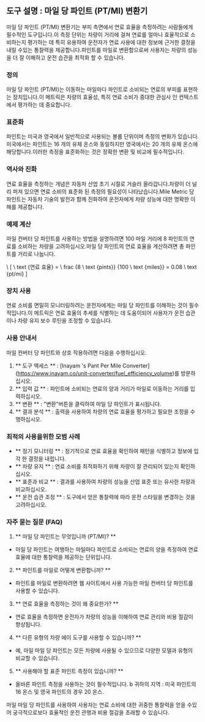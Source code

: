 ## 도구 설명 : 마일 당 파인트 (PT/MI) 변환기

마일 당 파인트 (PT/MI) 변환기는 부피 측면에서 연료 효율을 측정하려는 사람들에게 필수적인 도구입니다.이 측정 단위는 차량이 거리에 걸쳐 연료를 얼마나 효율적으로 소비하는지 평가하는 데 특히 유용하여 운전자가 연료 사용에 대한 정보에 근거한 결정을 내릴 수있는 통찰력을 제공합니다.파인트를 마일로 변환함으로써 사용자는 차량의 성능을 더 잘 이해하고 운전 습관을 최적화 할 수 있습니다.

### 정의

마일 당 파인트 (PT/MI)는 이동하는 마일마다 파인트로 소비되는 연료의 부피를 표현하는 장치입니다.이 메트릭은 차량의 효율성, 특히 연료 소비가 중대한 관심사 인 컨텍스트에서 평가하는 데 중요합니다.

### 표준화

파인트는 미국과 영국에서 일반적으로 사용되는 볼륨 단위이며 측정의 변화가 있습니다.미국에서는 파인트는 16 개의 유체 온스와 동일하지만 영국에서는 20 개의 유체 온스에 해당합니다.이러한 측정을 표준화하는 것은 정확한 변환 및 비교에 필수적입니다.

### 역사와 진화

연료 효율을 측정하는 개념은 자동차 산업 초기 시절로 거슬러 올라갑니다.차량이 더 널리 퍼져 있으면 연료 소비의 표준화 된 측정의 필요성이 나타났습니다.Mile Metric 당 파인트는 자동차 기술의 발전과 함께 진화하여 운전자에게 차량 성능에 대한 명확한 이해를 제공합니다.

### 예제 계산

마일 컨버터 당 파인트를 사용하는 방법을 설명하려면 100 마일 거리에 8 파인트의 연료를 소비하는 차량을 고려하십시오.마일 당 파인트의 연료 효율을 계산하려면 총 파인트를 거리로 나눕니다.

\ [
\ text {연료 효율} = \ frac {8 \ text {pints}} {100 \ text {miles}} = 0.08 \ text {pt/mi}
\]

### 장치 사용

연료 소비를 면밀히 모니터링하려는 운전자에게는 마일 당 파인트를 이해하는 것이 필수적입니다.이 메트릭은 연료 효율의 추세를 식별하는 데 도움이되어 사용자가 운전 습관이나 차량 유지 보수 루틴을 조정할 수 있습니다.

### 사용 안내서

마일 컨버터 당 파인트와 상호 작용하려면 다음을 수행하십시오.

1. ** 도구 액세스 ** : [Inayam 's Pant Per Mile Converter] (https://www.inayam.co/unit-converter/fuel_efficiency_volume)를 방문하십시오.
2. ** 입력 값 ** : 파인트에 소비되는 연료의 양과 거리가 마일로 이동하는 거리를 입력하십시오.
3. ** 변환 ** : "변환"버튼을 클릭하여 마일 당 파인트가 표시됩니다.
4. ** 결과 분석 ** : 출력을 사용하여 차량의 연료 효율을 평가하고 필요한 조정을 수행하십시오.

### 최적의 사용을위한 모범 사례

- ** 정기 모니터링 ** : 정기적으로 연료 효율을 확인하여 패턴을 식별하고 정보에 입각 한 결정을 내립니다.
- ** 차량 유지 ** : 연료 소비를 최적화하기 위해 차량이 잘 관리되어 있는지 확인하십시오.
- ** 표준과 비교 ** : 결과를 사용하여 차량의 성능을 산업 표준 또는 유사한 차량과 비교하십시오.
- ** 운전 습관 조정 ** : 도구에서 얻은 통찰력에 따라 운전 스타일을 변경하는 것을 고려하십시오.

### 자주 묻는 질문 (FAQ)

1. ** 마일 당 파인트는 무엇입니까 (PT/MI)? **
- 마일 당 파인트는 여행하는 마일마다 파인트로 소비되는 연료의 양을 측정하여 연료 효율에 대한 통찰력을 제공하는 단위입니다.

2. ** 파인트를 마일로 어떻게 변환합니까? **
- 파인트를 마일로 변환하려면 웹 사이트에서 사용 가능한 마일 컨버터 당 파인트를 사용할 수 있습니다.

3. ** 연료 효율을 측정하는 것이 왜 중요한가? **
- 연료 효율을 측정하면 운전자가 차량의 성능을 이해하여 연료 관리와 비용 절감이 향상됩니다.

4. ** 다른 유형의 차량 에이 도구를 사용할 수 있습니까? **
- 예, 마일 마일 당 파인트는 모든 차량에 사용될 수 있으므로 다양한 모델과 유형의 비교할 수 있습니다.

5. ** 사용해야 할 표준 파인트 측정이 있습니까? **
- 올바른 파인트 측정을 사용하는 것이 필수적입니다. b 귀하의 지역 : 미국 파인트의 16 온스 및 영국 파인트의 경우 20 온스.

마일 마일 당 파인트를 사용하여 사용자는 연료 소비에 대한 귀중한 통찰력을 얻을 수있어 궁극적으로보다 효율적인 운전 관행과 비용 절감을 초래할 수 있습니다.